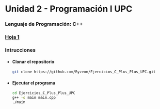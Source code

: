 # Unidad 2 - Programación I UPC
### Lenguaje de Programación: C++

### [**Hoja 1**](Sheet_1.h)


### Intrucciones
* #### Clonar el repositorio
    ```bash
    git clone https://github.com/Ryzeon/Ejercicios_C_Plus_Plus_UPC.git
    ```

* #### Ejecutar el programa
    ```bash
    cd Ejercicios_C_Plus_Plus_UPC
    g++ -o main main.cpp
    ./main
    ```